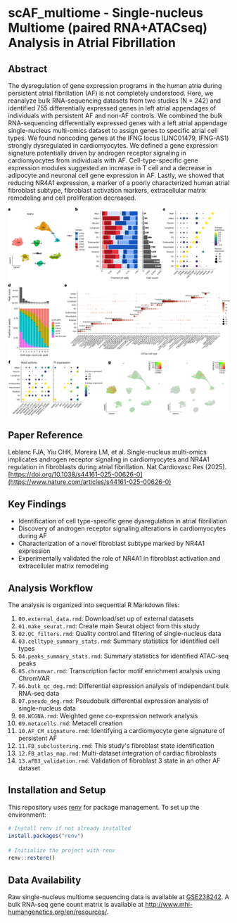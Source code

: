# scAF_multiome - Single-nucleus Multiome (paired RNA+ATACseq) Analysis in Atrial Fibrillation

## Abstract
The dysregulation of gene expression programs in the human atria during persistent atrial fibrillation (AF) is not completely understood. Here, we reanalyze bulk RNA-sequencing datasets from two studies (N = 242) and identified 755 differentially expressed genes in left atrial appendages of individuals with persistent AF and non-AF controls. We combined the bulk RNA-sequencing differentially expressed genes with a left atrial appendage single-nucleus multi-omics dataset to assign genes to specific atrial cell types. We found noncoding genes at the IFNG locus (LINC01479, IFNG-AS1) strongly dysregulated in cardiomyocytes. We defined a gene expression signature potentially driven by androgen receptor signaling in cardiomyocytes from individuals with AF. Cell-type-specific gene expression modules suggested an increase in T cell and a decrease in adipocyte and neuronal cell gene expression in AF. Lastly, we showed that reducing NR4A1 expression, a marker of a poorly characterized human atrial fibroblast subtype, fibroblast activation markers, extracellular matrix remodeling and cell proliferation decreased.

![AF Single-nucleus multiome Fig.1](figs/AF_multiome_fig1.webp)


## Paper Reference

Leblanc FJA, Yiu CHK, Moreira LM, et al. Single-nucleus multi-omics implicates androgen receptor signaling in cardiomyocytes and NR4A1 regulation in fibroblasts during atrial fibrillation. Nat Cardiovasc Res (2025). [https://doi.org/10.1038/s44161-025-00626-0](https://www.nature.com/articles/s44161-025-00626-0)

## Key Findings

- Identification of cell type-specific gene dysregulation in atrial fibrillation
- Discovery of androgen receptor signaling alterations in cardiomyocytes during AF
- Characterization of a novel fibroblast subtype marked by NR4A1 expression
- Experimentally validated the role of NR4A1 in fibroblast activation and extracellular matrix remodeling

## Analysis Workflow

The analysis is organized into sequential R Markdown files:

1. `00.external_data.rmd`: Download/set up of external datasets
2. `01.make_seurat.rmd`: Create main Seurat object from this study
3. `02.QC_filters.rmd`: Quality control and filtering of single-nucleus data
4. `03.celltype_summary_stats.rmd`: Summary statistics for identified cell types
5. `04.peaks_summary_stats.rmd`: Summary statistics for identified ATAC-seq peaks
6. `05.chromvar.rmd`: Transcription factor motif enrichment analysis using ChromVAR
7. `06.bulk_qc_deg.rmd`: Differential expression analysis of independant bulk RNA-seq data
8. `07.pseudo_deg.rmd`: Pseudobulk differential expression analysis of single-nucleus data 
9. `08.WCGNA.rmd`: Weighted gene co-expression network analysis
10. `09.metacells.rmd`: Metacell creation
11. `10.AF_CM_signature.rmd`: Identifying a cardiomyocyte gene signature of persistent AF
12. `11.FB_subclustering.rmd`: This study's fibroblast state identification
13. `12.FB_atlas_map.rmd`: Multi-dataset integration of cardiac fibroblasts
14. `13.aFB3_validation.rmd`: Validation of fibroblast 3 state in an other AF dataset

## Installation and Setup

This repository uses [renv](https://rstudio.github.io/renv/) for package management. To set up the environment:

```r
# Install renv if not already installed
install.packages("renv")

# Initialize the project with renv
renv::restore()
```

## Data Availability

Raw single-nucleus multiome sequencing data is available at [GSE238242](https://www.ncbi.nlm.nih.gov/geo/query/acc.cgi?acc=GSE238242). A bulk RNA-seq gene count matrix is available at http://www.mhi-humangenetics.org/en/resources/.
